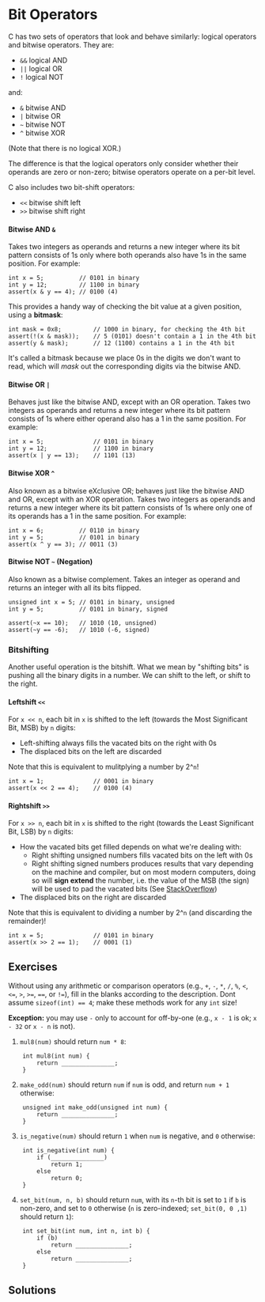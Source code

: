 # **Bit Operators**

C has two sets of operators that look and behave similarly: logical operators and bitwise operators. They are:

- `&&` logical AND
- `||` logical OR
- `!` logical NOT

and:

- `&` bitwise AND
- `|` bitwise OR
- `~` bitwise NOT
- `^` bitwise XOR

(Note that there is no logical XOR.)

The difference is that the logical operators only consider whether their operands are zero or non-zero; bitwise operators operate on a per-bit level.

C also includes two bit-shift operators:

- `<<` bitwise shift left
- `>>` bitwise shift right

#### Bitwise AND `&`

Takes two integers as operands and returns a new integer where its bit pattern
consists of 1s only where both operands also have 1s in the same position.
For example:

    int x = 5;          // 0101 in binary
    int y = 12;         // 1100 in binary
    assert(x & y == 4); // 0100 (4)

This provides a handy way of checking the bit value at a given position,
using a **bitmask**:

    int mask = 0x8;         // 1000 in binary, for checking the 4th bit
    assert(!(x & mask));    // 5 (0101) doesn't contain a 1 in the 4th bit
    assert(y & mask);       // 12 (1100) contains a 1 in the 4th bit

It's called a bitmask because we place 0s in the digits we don't want to read,
which will _mask_ out the corresponding digits via the bitwise AND.

#### Bitwise OR `|`

Behaves just like the bitwise AND, except with an OR operation. Takes two integers as operands and returns a new integer where its bit pattern
consists of 1s where either operand also has a 1 in the same position.
For example:

    int x = 5;              // 0101 in binary
    int y = 12;             // 1100 in binary
    assert(x | y == 13);    // 1101 (13)

#### Bitwise XOR `^`

Also known as a bitwise eXclusive OR; behaves just like the bitwise AND and OR, except with an XOR operation. Takes two integers as operands and returns a new integer where its bit pattern consists of 1s where only one of its operands has a 1 in the same position.
For example:

    int x = 6;          // 0110 in binary
    int y = 5;          // 0101 in binary
    assert(x ^ y == 3); // 0011 (3)

#### Bitwise NOT `~` (Negation)

Also known as a bitwise complement. Takes an integer as operand and returns an integer with all its bits flipped.

    unsigned int x = 5; // 0101 in binary, unsigned
    int y = 5;          // 0101 in binary, signed

    assert(~x == 10);   // 1010 (10, unsigned)
    assert(~y == -6);   // 1010 (-6, signed)

### Bitshifting

Another useful operation is the bitshift. What we mean by "shifting bits" is pushing all the binary digits in a number. We can shift to the left, or shift to the right.

#### Leftshift `<<`

For `x << n`, each bit in `x` is shifted to the left (towards the Most Significant Bit, MSB) by `n` digits:

- Left-shifting always fills the vacated bits on the right with 0s
- The displaced bits on the left are discarded

Note that this is equivalent to mulitplying a number by 2^`n`!

    int x = 1;              // 0001 in binary
    assert(x << 2 == 4);    // 0100 (4)

#### Rightshift `>>`

For `x >> n`, each bit in `x` is shifted to the right (towards the Least Significant Bit, LSB) by `n` digits:

- How the vacated bits get filled depends on what we're dealing with:
  - Right shifting unsigned numbers fills vacated bits on the left with 0s
  - Right shifting signed numbers produces results that vary
    depending on the machine and compiler, but on most modern computers, doing so will **sign extend** the number, i.e. the value of the MSB (the sign) will be used to pad the vacated bits (See [StackOverflow](https://stackoverflow.com/questions/15729765/sign-extension-with-bitwise-shift-operation))
- The displaced bits on the right are discarded

Note that this is equivalent to dividing a number by 2^`n`
(and discarding the remainder)!

    int x = 5;              // 0101 in binary
    assert(x >> 2 == 1);    // 0001 (1)

## Exercises 

Without using any arithmetic or comparison operators (e.g., `+`, `-`, `*`, `/`, `%`, `<`, `<=`, `>`, `>=`, `==`, or `!=`), fill in the blanks according to the description. Dont assume `sizeof(int) == 4`; make these methods work for any `int` size! 

**Exception:** you may use `-` only to account for off-by-one (e.g., `x - 1` is ok; `x - 32` or `x - n` is not).

1. `mul8(num)` should return `num * 8`:
```
    int mul8(int num) {
        return _______________; 
    }
```
2. `make_odd(num)` should return `num` if `num` is odd, and return `num + 1` otherwise:
```
    unsigned int make_odd(unsigned int num) {
        return _______________;
    }
```
3. `is_negative(num)` should return `1` when `num` is negative, and `0` otherwise:
```
    int is_negative(int num) {
        if (_______________)
            return 1;
        else
            return 0;
    }
```
4. `set_bit(num, n, b)` should return `num`, with its `n`-th bit is set to `1` if `b` is non-zero, and set to `0` otherwise (`n` is zero-indexed; `set_bit(0, 0 ,1)` should return `1`):
```
    int set_bit(int num, int n, int b) {
        if (b)
            return _______________;
        else
            return _______________;
    }
```
## Solutions

